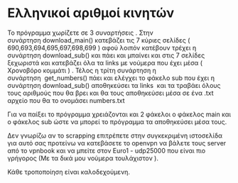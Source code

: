 
# Ελληνικοί αριθμοί κινητών
Το πρόγραμμα χωρίζετε σε 3 συναρτήσεις . Στην συνάρτηση download_main() κατεβάζει τις 7 κύριες σελίδες ( 690,693,694,695,697,698,699 ) αφού λοιπόν κατέβουν τρέχει η συνάρτηση download_sub() και πάει και μπαίνει και στις 7 σελίδες ξεχωριστά και κατεβάζει όλα τα links με νούμερα που έχει μέσα ( Χρονοβόρο κομμάτι ) . Τέλος η τρίτη συνάρτηση η συνάρτηση  get_numbers() πάει και ελέγχει το φάκελο sub που έχει η συνάρτηση download_sub() αποθηκεύσει τα links  και τα τραβάει όλους τους αριθμούς που θα βρει και θα τους αποθηκεύσει μέσα σε ένα .txt αρχείο που θα το ονομάσει numbers.txt

Για να παίξει το πρόγραμμα χρειάζονται και 2 φάκελοι ο φάκελος main και ο φάκελος sub ώστε να μπορεί το πρόγραμμα τα αποθηκεύσει μέσα τους.

Δεν γνωρίζω αν το scrapping επιτρέπετε στην συγκεκριμένη ιστοσελίδα για αυτό σας προτείνω να κατεβάσετε το openvpn να βάλετε τους server από το vpnbook και να μπείτε στον Euro1 - udp25000 που είναι πιο γρήγορος (Με τα δικά μου νούμερα τουλάχιστον ). 



Κάθε τροποποίηση είναι καλοδεχούμενη.


